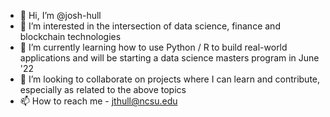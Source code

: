 - 👋 Hi, I’m @josh-hull
- 👀 I’m interested in the intersection of data science, finance and blockchain technologies
- 🌱 I’m currently learning how to use Python / R to build real-world applications and will be starting a data science masters program in June '22
- 💞️ I’m looking to collaborate on projects where I can learn and contribute, especially as related to the above topics
- 📫 How to reach me - jthull@ncsu.edu

<!---
josh-hull/josh-hull is a ✨ special ✨ repository because its `README.md` (this file) appears on your GitHub profile.
You can click the Preview link to take a look at your changes.
--->
